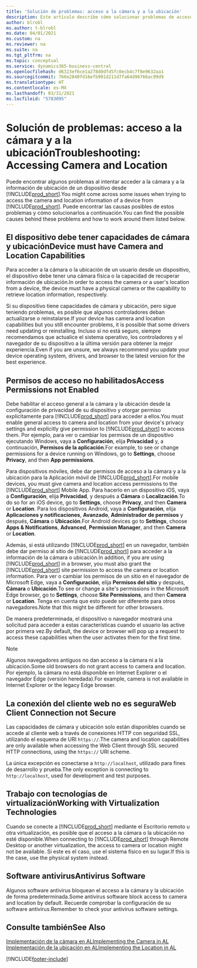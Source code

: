 ```yaml
---
title: 'Solución de problemas: acceso a la cámara y a la ubicación'
description: Este artículo describe cómo solucionar problemas de acceso a la información de la cámara y la ubicación en Business Central.
author: blrobl
ms.author: t-blrobl
ms.date: 04/01/2021
ms.custom: na
ms.reviewer: na
ms.suite: na
ms.tgt_pltfrm: na
ms.topic: conceptual
ms.service: dynamics365-business-central
ms.openlocfilehash: d6323ef6ce1a278d0dfd5fc0ecb4c7f8e9632aa1
ms.sourcegitcommit: 766e2840fd16efb901d211d7fa64d96766ac99d9
ms.translationtype: HT
ms.contentlocale: es-MX
ms.lasthandoff: 03/31/2021
ms.locfileid: "5783095"
---
```

# <a name="troubleshooting-accessing-camera-and-location"></a><span data-ttu-id="02841-103">Solución de problemas: acceso a la cámara y a la ubicación</span><span class="sxs-lookup"><span data-stu-id="02841-103">Troubleshooting: Accessing Camera and Location</span></span>

<span data-ttu-id="02841-104">Puede encontrar algunos problemas al intentar acceder a la cámara y a la información de ubicación de un dispositivo desde [!INCLUDE[prod_short](includes/prod_short.md)].</span><span class="sxs-lookup"><span data-stu-id="02841-104">You might come across some issues when trying to access the camera and location information of a device from [!INCLUDE[prod_short](includes/prod_short.md)].</span></span> <span data-ttu-id="02841-105">Puede encontrar las causas posibles de estos problemas y cómo solucionarlos a continuación.</span><span class="sxs-lookup"><span data-stu-id="02841-105">You can find the possible causes behind these problems and how to work around them listed below.</span></span>

## <a name="device-must-have-camera-and-location-capabilities"></a><span data-ttu-id="02841-106">El dispositivo debe tener capacidades de cámara y ubicación</span><span class="sxs-lookup"><span data-stu-id="02841-106">Device must have Camera and Location Capabilities</span></span>

<span data-ttu-id="02841-107">Para acceder a la cámara o la ubicación de un usuario desde un dispositivo, el dispositivo debe tener una cámara física o la capacidad de recuperar información de ubicación.</span><span class="sxs-lookup"><span data-stu-id="02841-107">In order to access the camera or a user's location from a device, the device must have a physical camera or the capability to retrieve location information, respectively.</span></span>

<span data-ttu-id="02841-108">Si su dispositivo tiene capacidades de cámara y ubicación, pero sigue teniendo problemas, es posible que algunos controladores deban actualizarse o reinstalarse.</span><span class="sxs-lookup"><span data-stu-id="02841-108">If your device has camera and location capabilities but you still encounter problems, it is possible that some drivers need updating or reinstalling.</span></span> <span data-ttu-id="02841-109">Incluso si no está seguro, siempre recomendamos que actualice el sistema operativo, los controladores y el navegador de su dispositivo a la última versión para obtener la mejor experiencia.</span><span class="sxs-lookup"><span data-stu-id="02841-109">Even if you are unsure, we always recommend you update your device operating system, drivers, and browser to the latest version for the best experience.</span></span>

## <a name="access-permissions-not-enabled"></a><span data-ttu-id="02841-110">Permisos de acceso no habilitados</span><span class="sxs-lookup"><span data-stu-id="02841-110">Access Permissions not Enabled</span></span>

<span data-ttu-id="02841-111">Debe habilitar el acceso general a la cámara y la ubicación desde la configuración de privacidad de su dispositivo y otorgar permiso explícitamente para [!INCLUDE[prod_short](includes/prod_short.md)] para acceder a ellos.</span><span class="sxs-lookup"><span data-stu-id="02841-111">You must enable general access to camera and location from your device's privacy settings and explicitly give permission to  [!INCLUDE[prod_short](includes/prod_short.md)] to access them.</span></span> <span data-ttu-id="02841-112">Por ejemplo, para ver o cambiar los permisos de un dispositivo ejecutando Windows, vaya a **Configuración**, elija **Privacidad** y, a continuación, **Permisos de la aplicación**.</span><span class="sxs-lookup"><span data-stu-id="02841-112">For example, to see or change permissions for a device running on Windows, go to **Settings**, choose **Privacy**, and then **App permissions**.</span></span> 

<span data-ttu-id="02841-113">Para dispositivos móviles, debe dar permisos de acceso a la cámara y a la ubicación para la Aplicación móvil de [!INCLUDE[prod_short](includes/prod_short.md)].</span><span class="sxs-lookup"><span data-stu-id="02841-113">For mobile devices, you must give camera and location access permissions to the [!INCLUDE[prod_short](includes/prod_short.md)] Mobile App.</span></span> <span data-ttu-id="02841-114">Para hacerlo en un dispositivo iOS, vaya a **Configuración**, elija **Privacidad**, y después a **Cámara** o **Localización**.</span><span class="sxs-lookup"><span data-stu-id="02841-114">To do so for an iOS device, go to **Settings**, choose **Privacy**, and then **Camera** or **Location**.</span></span> <span data-ttu-id="02841-115">Para los dispositivos Android, vaya a **Configuración**, elija **Aplicaciones y notificaciones**, **Avanzado**, **Administrador de permisos** y después, **Cámara** o **Ubicación**.</span><span class="sxs-lookup"><span data-stu-id="02841-115">For Android devices go to **Settings**, choose **Apps & Notifications**, **Advanced**, **Permission Manager**, and then **Camera** or **Location**.</span></span>

<span data-ttu-id="02841-116">Además, si está utilizando [!INCLUDE[prod_short](includes/prod_short.md)] en un navegador, también debe dar permiso al sitio de [!INCLUDE[prod_short](includes/prod_short.md)] para acceder a la información de la cámara o ubicación.</span><span class="sxs-lookup"><span data-stu-id="02841-116">In addition, if you are using [!INCLUDE[prod_short](includes/prod_short.md)] in a browser, you must also grant the [!INCLUDE[prod_short](includes/prod_short.md)] site permission to access the camera or location information.</span></span> <span data-ttu-id="02841-117">Para ver o cambiar los permisos de un sitio en el navegador de Microsoft Edge, vaya a **Configuración**, elija **Permisos del sitio** y después, **Cámara** o **Ubicación**.</span><span class="sxs-lookup"><span data-stu-id="02841-117">To see or change a site's permissions in the Microsoft Edge browser, go to **Settings**, choose **Site Permissions**, and then **Camera** or **Location**.</span></span> <span data-ttu-id="02841-118">Tenga en cuenta que esto puede ser diferente para otros navegadores.</span><span class="sxs-lookup"><span data-stu-id="02841-118">Note that this might be different for other browsers.</span></span>

<span data-ttu-id="02841-119">De manera predeterminada, el dispositivo o navegador mostrará una solicitud para acceder a estas características cuando el usuario las active por primera vez.</span><span class="sxs-lookup"><span data-stu-id="02841-119">By default, the device or browser will pop up a request to access these capabilities when the user activates them for the first time.</span></span>

> [!NOTE]  
> <span data-ttu-id="02841-120">Algunos navegadores antiguos no dan acceso a la cámara ni a la ubicación.</span><span class="sxs-lookup"><span data-stu-id="02841-120">Some old browsers do not grant access to camera and location.</span></span> <span data-ttu-id="02841-121">Por ejemplo, la cámara no está disponible en Internet Explorer o el navegador Edge (versión heredada).</span><span class="sxs-lookup"><span data-stu-id="02841-121">For example, camera is not available in Internet Explorer or the legacy Edge browser.</span></span>

## <a name="web-client-connection-not-secure"></a><span data-ttu-id="02841-122">La conexión del cliente web no es segura</span><span class="sxs-lookup"><span data-stu-id="02841-122">Web Client Connection not Secure</span></span>

<span data-ttu-id="02841-123">Las capacidades de cámara y ubicación solo están disponibles cuando se accede al cliente web a través de conexiones HTTP con seguridad SSL, utilizando el esquema de URI `https://`.</span><span class="sxs-lookup"><span data-stu-id="02841-123">The camera and location capabilities are only available when accessing the Web Client through SSL secured HTTP connections, using the `https://` URI scheme.</span></span> 

<span data-ttu-id="02841-124">La única excepción es conectarse a `http://localhost`, utilizado para fines de desarrollo y prueba.</span><span class="sxs-lookup"><span data-stu-id="02841-124">The only exception is connecting to `http://localhost`, used for development and test purposes.</span></span>


## <a name="working-with-virtualization-technologies"></a><span data-ttu-id="02841-125">Trabajo con tecnologías de virtualización</span><span class="sxs-lookup"><span data-stu-id="02841-125">Working with Virtualization Technologies</span></span>

<span data-ttu-id="02841-126">Cuando se conecte a [!INCLUDE[prod_short](includes/prod_short.md)] mediante el Escritorio remoto u otra virtualización, es posible que el acceso a la cámara o la ubicación no esté disponible.</span><span class="sxs-lookup"><span data-stu-id="02841-126">When connecting to [!INCLUDE[prod_short](includes/prod_short.md)] through Remote Desktop or another virtualization, the access to camera or location might not be available.</span></span> <span data-ttu-id="02841-127">Si este es el caso, use el sistema físico en su lugar.</span><span class="sxs-lookup"><span data-stu-id="02841-127">If this is the case, use the physical system instead.</span></span>

## <a name="antivirus-software"></a><span data-ttu-id="02841-128">Software antivirus</span><span class="sxs-lookup"><span data-stu-id="02841-128">Antivirus Software</span></span>
<span data-ttu-id="02841-129">Algunos software antivirus bloquean el acceso a la cámara y la ubicación de forma predeterminada.</span><span class="sxs-lookup"><span data-stu-id="02841-129">Some antivirus software block access to camera and location by default.</span></span> <span data-ttu-id="02841-130">Recuerde comprobar la configuración de su software antivirus.</span><span class="sxs-lookup"><span data-stu-id="02841-130">Remember to check your antivirus software settings.</span></span>

## <a name="see-also"></a><span data-ttu-id="02841-131">Consulte también</span><span class="sxs-lookup"><span data-stu-id="02841-131">See Also</span></span>
[<span data-ttu-id="02841-132">Implementación de la cámara en AL</span><span class="sxs-lookup"><span data-stu-id="02841-132">Implementing the Camera in AL</span></span>](/dynamics365/business-central/dev-itpro/developer/devenv-implement-camera-al)  
[<span data-ttu-id="02841-133">Implementación de la ubicación en AL</span><span class="sxs-lookup"><span data-stu-id="02841-133">Implementing the Location in AL</span></span>](/dynamics365/business-central/dev-itpro/developer/devenv-implement-location-al)


[!INCLUDE[footer-include](includes/footer-banner.md)]
